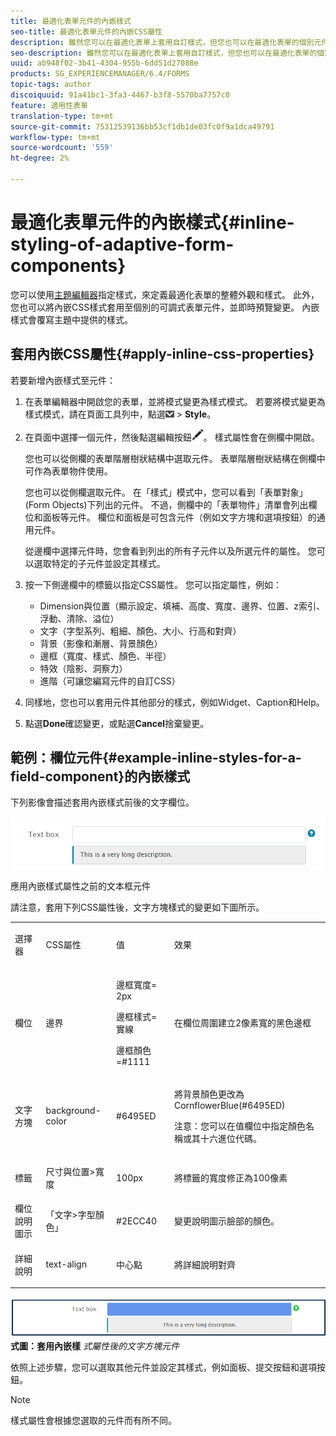 ```yaml
---
title: 最適化表單元件的內嵌樣式
seo-title: 最適化表單元件的內嵌CSS屬性
description: 雖然您可以在最適化表單上套用自訂樣式，但您也可以在最適化表單的個別元件上套用內嵌CSS屬性。
seo-description: 雖然您可以在最適化表單上套用自訂樣式，但您也可以在最適化表單的個別元件上套用內嵌CSS屬性。
uuid: ab948f02-3b41-4304-955b-6dd51d27088e
products: SG_EXPERIENCEMANAGER/6.4/FORMS
topic-tags: author
discoiquuid: 91a41bc1-3fa3-4467-b3f8-5570ba7757c0
feature: 適用性表單
translation-type: tm+mt
source-git-commit: 75312539136bb53cf1db1de03fc0f9a1dca49791
workflow-type: tm+mt
source-wordcount: '559'
ht-degree: 2%

---
```



# 最適化表單元件的內嵌樣式{#inline-styling-of-adaptive-form-components}

您可以使用[主題編輯器](/help/forms/using/themes.md)指定樣式，來定義最適化表單的整體外觀和樣式。 此外，您也可以將內嵌CSS樣式套用至個別的可調式表單元件，並即時預覽變更。 內嵌樣式會覆寫主題中提供的樣式。

## 套用內嵌CSS屬性{#apply-inline-css-properties}

若要新增內嵌樣式至元件：

1. 在表單編輯器中開啟您的表單，並將模式變更為樣式模式。 若要將模式變更為樣式模式，請在頁面工具列中，點選![canvas-drop-down](assets/canvas-drop-down.png) > **Style**。
1. 在頁面中選擇一個元件，然後點選編輯按鈕![edit-button](assets/edit-button.png)。 樣式屬性會在側欄中開啟。

   您也可以從側欄的表單階層樹狀結構中選取元件。 表單階層樹狀結構在側欄中可作為表單物件使用。

   您也可以從側欄選取元件。 在「樣式」模式中，您可以看到「表單對象」(Form Objects)下列出的元件。 不過，側欄中的「表單物件」清單會列出欄位和面板等元件。 欄位和面板是可包含元件（例如文字方塊和選項按鈕）的通用元件。

   從邊欄中選擇元件時，您會看到列出的所有子元件以及所選元件的屬性。 您可以選取特定的子元件並設定其樣式。

1. 按一下側邊欄中的標籤以指定CSS屬性。 您可以指定屬性，例如：

   * Dimension與位置（顯示設定、填補、高度、寬度、邊界、位置、z索引、浮動、清除、溢位）
   * 文字（字型系列、粗細、顏色、大小、行高和對齊）
   * 背景（影像和漸層、背景顏色）
   * 邊框（寬度、樣式、顏色、半徑）
   * 特效（陰影、洞察力）
   * 進階（可讓您編寫元件的自訂CSS）

1. 同樣地，您也可以套用元件其他部分的樣式，例如Widget、Caption和Help。
1. 點選&#x200B;**Done**&#x200B;確認變更，或點選&#x200B;**Cancel**&#x200B;捨棄變更。

## 範例：欄位元件{#example-inline-styles-for-a-field-component}的內嵌樣式

下列影像會描述套用內嵌樣式前後的文字欄位。

![套用內嵌樣式之前的文字方塊元件](assets/no-style.png)

應用內嵌樣式屬性之前的文本框元件

請注意，套用下列CSS屬性後，文字方塊樣式的變更如下圖所示。

<table> 
 <tbody> 
  <tr> 
   <td><p>選擇器</p> </td> 
   <td><p>CSS屬性</p> </td> 
   <td><p>值</p> </td> 
   <td><p>效果</p> </td> 
  </tr> 
  <tr> 
   <td><p>欄位</p> </td> 
   <td><p>邊界</p> </td> 
   <td><p>邊框寬度= 2px</p> <p>邊框樣式=實線</p> <p>邊框顏色=#1111</p> </td> 
   <td><p>在欄位周圍建立2像素寬的黑色邊框</p> </td> 
  </tr> 
  <tr> 
   <td><p>文字方塊</p> </td> 
   <td><p>background-color</p> </td> 
   <td><p>#6495ED</p> </td> 
   <td><p>將背景顏色更改為CornflowerBlue(#6495ED)</p> <p>注意：您可以在值欄位中指定顏色名稱或其十六進位代碼。</p> </td> 
  </tr> 
  <tr> 
   <td><p>標籤</p> </td> 
   <td><p>尺寸與位置&gt;寬度</p> </td> 
   <td><p>100px</p> </td> 
   <td><p>將標籤的寬度修正為100像素</p> </td> 
  </tr> 
  <tr> 
   <td>欄位說明圖示</td> 
   <td>「文字&gt;字型顏色」</td> 
   <td>#2ECC40</td> 
   <td>變更說明圖示臉部的顏色。</td> 
  </tr> 
  <tr> 
   <td><p>詳細說明</p> </td> 
   <td><p>text-align</p> </td> 
   <td><p>中心點</p> </td> 
   <td><p>將詳細說明對齊</p> </td> 
  </tr> 
 </tbody> 
</table>

![套用內嵌樣式後的文字方塊樣](assets/applied-style.png)
**式圖：套用內嵌樣** *式屬性後的文字方塊元件*

依照上述步驟，您可以選取其他元件並設定其樣式，例如面板、提交按鈕和選項按鈕。

>[!NOTE]
>
>樣式屬性會根據您選取的元件而有所不同。

